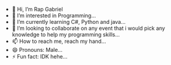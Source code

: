 - 👋 Hi, I’m Rap Gabriel
- 👀 I’m interested in Programming...
- 🌱 I’m currently learning C#, Python and java...
- 💞️ I’m looking to collaborate on any event that i would pick any knowledge to help my programming skills...
- 📫 How to reach me, reach my hand...
- 😄 Pronouns: Male...
- ⚡ Fun fact: IDK hehe...

<!---
Popeye175/Popeye175 is a ✨ special ✨ repository because its `README.md` (this file) appears on your GitHub profile.
You can click the Preview link to take a look at your changes.
--->
